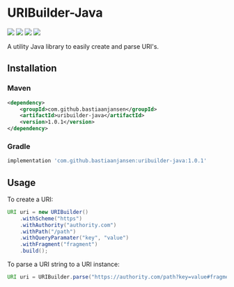 # URIBuilder-Java

![](https://github.com/BastiaanJansen/URIBuilder-Java/workflows/Build/badge.svg)
![](https://github.com/BastiaanJansen/URIBuilder-Java/workflows/Test/badge.svg)
![](https://img.shields.io/github/license/BastiaanJansen/URIBuilder-Java)
![](https://img.shields.io/github/issues/BastiaanJansen/URIBuilder-Java)

A utility Java library to easily create and parse URI's.

## Installation

### Maven
```xml
<dependency>
    <groupId>com.github.bastiaanjansen</groupId>
    <artifactId>uribuilder-java</artifactId>
    <version>1.0.1</version>
</dependency>
```

### Gradle
```gradle
implementation 'com.github.bastiaanjansen:uribuilder-java:1.0.1'
```

## Usage

To create a URI:
```java
URI uri = new URIBuilder()
    .withScheme("https")
    .withAuthority("authority.com")
    .withPath("/path")
    .withQueryParamater("key", "value")
    .withFragment("fragment")
    .build();
```

To parse a URI string to a URI instance:
```java
URI uri = URIBuilder.parse("https://authority.com/path?key=value#fragment");
```
